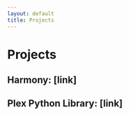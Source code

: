 ```yaml
---
layout: default
title: Projects
---
```


# Projects
## Harmony: [link]
## Plex Python Library: [link]
